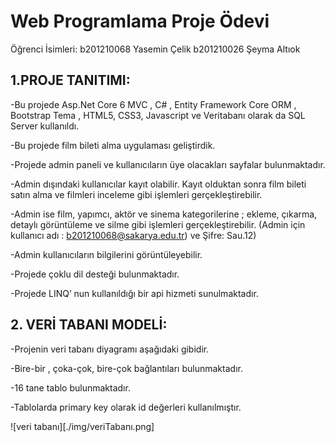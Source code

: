 # Web Programlama Proje Ödevi
Öğrenci İsimleri:
b201210068 Yasemin Çelik
b201210026 Şeyma Altıok
## 1.PROJE TANITIMI:
 
-Bu projede Asp.Net Core 6 MVC , C# , Entity Framework Core ORM , Bootstrap
Tema , HTML5, CSS3, Javascript ve Veritabanı olarak da SQL Server kullanıldı.

-Bu projede film bileti alma uygulaması geliştirdik.

-Projede admin paneli ve kullanıcıların üye olacakları sayfalar bulunmaktadır.

-Admin dışındaki kullanıcılar kayıt olabilir. Kayıt olduktan sonra film bileti satın
alma ve filmleri inceleme gibi işlemleri gerçekleştirebilir.

-Admin ise film, yapımcı, aktör ve sinema kategorilerine ; ekleme, çıkarma, detaylı
görüntüleme ve silme gibi işlemleri gerçekleştirebilir. (Admin için kullanıcı adı :
b201210068@sakarya.edu.tr) ve Şifre: Sau.12)

-Admin kullanıcıların bilgilerini görüntüleyebilir.

-Projede çoklu dil desteği bulunmaktadır.

-Projede LINQ’ nun kullanıldığı bir api hizmeti sunulmaktadır.


## 2. VERİ TABANI MODELİ:

-Projenin veri tabanı diyagramı aşağıdaki gibidir.

-Bire-bir , çoka-çok, bire-çok bağlantıları bulunmaktadır.

-16 tane tablo bulunmaktadır.

-Tablolarda primary key olarak id değerleri kullanılmıştır.

![veri tabanı][./img/veriTabanı.png]

